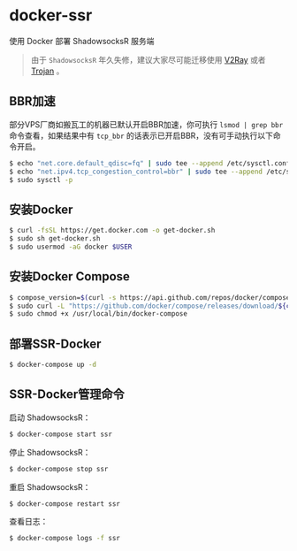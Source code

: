 # docker-ssr

使用 Docker 部署 ShadowsocksR 服务端

> 由于 `ShadowsocksR` 年久失修，建议大家尽可能迁移使用 [V2Ray](https://www.v2fly.org/) 或者 [Trojan](https://github.com/trojan-gfw/trojan) 。

## BBR加速

部分VPS厂商如搬瓦工的机器已默认开启BBR加速，你可执行 `lsmod | grep bbr` 命令查看，如果结果中有 `tcp_bbr` 的话表示已开启BBR，没有可手动执行以下命令开启。

```sh
$ echo "net.core.default_qdisc=fq" | sudo tee --append /etc/sysctl.conf
$ echo "net.ipv4.tcp_congestion_control=bbr" | sudo tee --append /etc/sysctl.conf
$ sudo sysctl -p
```

## 安装Docker

```sh
$ curl -fsSL https://get.docker.com -o get-docker.sh
$ sudo sh get-docker.sh
$ sudo usermod -aG docker $USER
```

## 安装Docker Compose

```sh
$ compose_version=$(curl -s https://api.github.com/repos/docker/compose/releases/latest | grep 'tag_name' | cut -d\" -f4)
$ sudo curl -L "https://github.com/docker/compose/releases/download/${compose_version}/docker-compose-$(uname -s)-$(uname -m)" -o /usr/local/bin/docker-compose
$ sudo chmod +x /usr/local/bin/docker-compose
```

## 部署SSR-Docker

```sh
$ docker-compose up -d
```

## SSR-Docker管理命令

启动 ShadowsocksR：

```sh
$ docker-compose start ssr
```

停止 ShadowsocksR：

```sh
$ docker-compose stop ssr
```

重启 ShadowsocksR：

```sh
$ docker-compose restart ssr
```

查看日志：

```sh
$ docker-compose logs -f ssr
```
